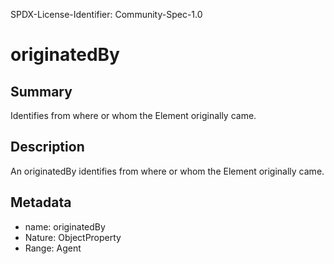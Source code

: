 SPDX-License-Identifier: Community-Spec-1.0

# originatedBy

## Summary

Identifies from where or whom the Element originally came.

## Description

An originatedBy identifies from where or whom the Element originally came.

## Metadata

- name: originatedBy
- Nature: ObjectProperty
- Range: Agent
